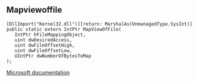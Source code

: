 ## Mapviewoffile

```
[DllImport("Kernel32.dll")][return: MarshalAs(UnmanagedType.SysInt)]
public static extern IntPtr MapViewOfFile(
   IntPtr hFileMappingObject,
   uint dwDesiredAccess,
   uint dwFileOffsetHigh,
   uint dwFileOffsetLow,
   UIntPtr dwNumberOfBytesToMap
);
```

[Microsoft documentation](https://docs.microsoft.com/en-us/windows/win32/api/memoryapi/nf-memoryapi-mapviewoffile)
